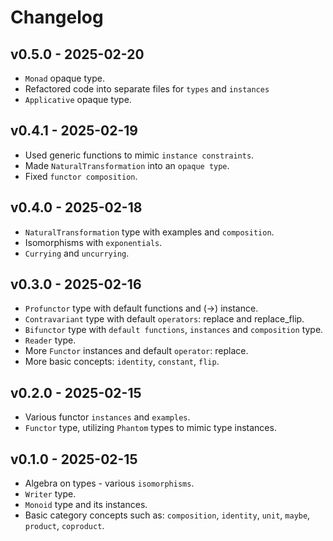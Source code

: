 # Changelog

## v0.5.0 - 2025-02-20

- `Monad` opaque type.
- Refactored code into separate files for `types` and `instances`
- `Applicative` opaque type.

## v0.4.1 - 2025-02-19

- Used generic functions to mimic `instance constraints`.
- Made `NaturalTransformation` into an `opaque type`.
- Fixed `functor composition`.

## v0.4.0 - 2025-02-18

- `NaturalTransformation` type with examples and `composition`.
- Isomorphisms with `exponentials`.
- `Currying` and `uncurrying`.

## v0.3.0 - 2025-02-16

- `Profunctor` type with default functions and (->) instance.
- `Contravariant` type with default `operators`: replace and replace_flip.
- `Bifunctor` type with `default functions`, `instances` and `composition` type.
- `Reader` type.
- More `Functor` instances and default `operator`: replace.
- More basic concepts: `identity`, `constant`, `flip`.

## v0.2.0 - 2025-02-15

- Various functor `instances` and `examples`.
- `Functor` type, utilizing `Phantom` types to mimic type instances.

## v0.1.0 - 2025-02-15

- Algebra on types - various `isomorphisms`.
- `Writer` type.
- `Monoid` type and its instances.
- Basic category concepts such as: `composition`, `identity`, `unit`, `maybe`, `product`, `coproduct`.
